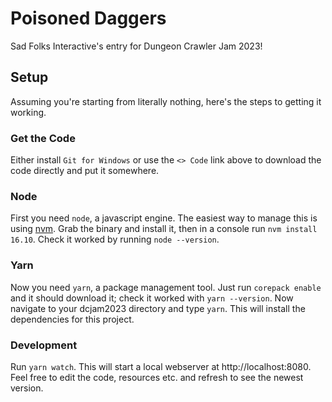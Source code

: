 # Poisoned Daggers

Sad Folks Interactive's entry for Dungeon Crawler Jam 2023!

## Setup

Assuming you're starting from literally nothing, here's the steps to getting it working.

### Get the Code

Either install `Git for Windows` or use the `<> Code` link above to download the code directly and put it somewhere.

### Node

First you need `node`, a javascript engine. The easiest way to manage this is using [nvm](https://github.com/coreybutler/nvm-windows). Grab the binary and install it, then in a console run `nvm install 16.10`. Check it worked by running `node --version`.

### Yarn

Now you need `yarn`, a package management tool. Just run `corepack enable` and it should download it; check it worked with `yarn --version`. Now navigate to your dcjam2023 directory and type `yarn`. This will install the dependencies for this project.

### Development

Run `yarn watch`. This will start a local webserver at http://localhost:8080. Feel free to edit the code, resources etc. and refresh to see the newest version.
